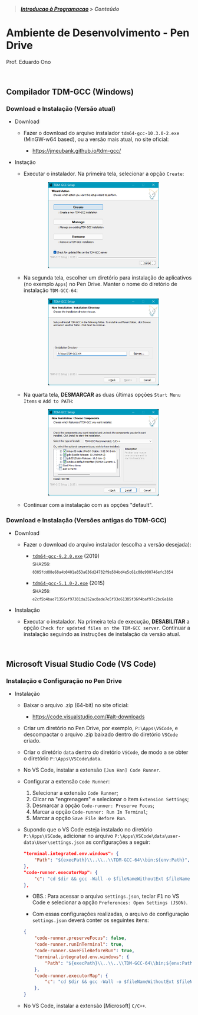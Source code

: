 > <h5><a href="https://github.com/eduardo-ono/Introducao-a-Programacao">Introducao à Programacao</a> > Conteúdo</h5>

# Ambiente de Desenvolvimento - Pen Drive

Prof. Eduardo Ono

<br>

## Compilador TDM-GCC (Windows)

### Download e Instalação (Versão atual)

* Download

  * Fazer o download do arquivo instalador `tdm64-gcc-10.3.0-2.exe` (MinGW-w64 based), ou a versão mais atual, no site oficial:

    * https://jmeubank.github.io/tdm-gcc/

* Instação

  * Executar o instalador. Na primeira tela, selecionar a opção `Create`:

  <p align="center"><img src="./assets/tdm-gcc-install-pen-drive-01.png" alt="img" width="300"></p>

  * Na segunda tela, escolher um diretório para instalação de aplicativos (no exemplo `Apps`) no Pen Drive. Manter o nome do diretório de instalação `TDM-GCC-64`:

  <p align="center"><img src="./assets/tdm-gcc-install-pen-drive-03.png" alt="img" width="300"></p>

  * Na quarta tela, __DESMARCAR__ as duas últimas opções `Start Menu Items` e `Add to PATH`:

  <p align="center"><img src="./assets/tdm-gcc-install-pen-drive-04.png" alt="img" width="300"></p>

  * Continuar com a instalação com as opções "default".

### Download e Instalação (Versões antigas do TDM-GCC)

* Download

  * Fazer o download do arquivo instalador (escolha a versão desejada):

    * [`tdm64-gcc-9.2.0.exe`](https://github.com/jmeubank/tdm-gcc/releases/download/v9.2.0-tdm64-1/tdm64-gcc-9.2.0.exe) (2019)<br><sub>SHA256: `8385fdd88e68a4b0401a853a636d24782f9a504bd4e5c61c88e900746efc3854`</sub>

    * [`tdm64-gcc-5.1.0-2.exe`](https://app.box.com/s/dujmht3ld9l3a2zb0wt0uvx8afjedoip) (2015)<br><sub>SHA256: `e2cf5b4bae71356ef97381da352ac8ade7e5f93e61385f36f4baf97c2bc6a16b`</sub>

* Instalação

  * Executar o instalador. Na primeira tela de execução, __DESABILITAR__ a opção `Check for updated files on the TDM-GCC server`. Continuar a instalação seguindo as instruções de instalação da versão atual.

<br>

## Microsoft Visual Studio Code (VS Code)

### Instalação e Configuração no Pen Drive

* Instalação

  * Baixar o arquivo .zip (64-bit) no site oficial:

    * https://code.visualstudio.com/#alt-downloads
  
  * Criar um diretório no Pen Drive, por exemplo, `P:\Apps\VSCode`, e descompactar o arquivo .zip baixado dentro do diretório `VSCode` criado.
  
  * Criar o diretório `data` dentro do diretório `VSCode`, de modo a se obter o diretório `P:\Apps\VSCode\data`.

  * No VS Code, instalar a extensão `[Jun Han] Code Runner`.

  * Configurar a extensão `Code Runner`:

    1. Selecionar a extensão `Code Runner`;
    1. Clicar na "engrenagem" e selecionar o item `Extension Settings`;
    1. Desmarcar a opção `Code-runner: Preserve Focus`;
    1. Marcar a opção `Code-runner: Run In Terminal`;
    1. Marcar a opção `Save File Before Run`.

  * Supondo que o VS Code esteja instalado no diretório `P:\Apps\VSCode`, adicionar no arquivo `P:\Apps\VSCode\data\user-data\User\settings.json` as configurações a seguir:

    ```json
    "terminal.integrated.env.windows": {
        "Path": "${execPath}\\..\\..\\TDM-GCC-64\\bin;${env:Path}",
    },
    "code-runner.executorMap": {
        "c": "cd $dir && gcc -Wall -o $fileNameWithoutExt $fileName && ./$fileNameWithoutExt",
    },
    ```

    * OBS.: Para acessar o arquivo `settings.json`, teclar <kbd>F1</kbd> no VS Code e selecionar a opção `Preferences: Open Settings (JSON)`.

    * Com essas configurações realizadas, o arquivo de configuração `settings.json` deverá conter os seguintes itens:

    ```json
    {
        "code-runner.preserveFocus": false,
        "code-runner.runInTerminal": true,
        "code-runner.saveFileBeforeRun": true,
        "terminal.integrated.env.windows": {
            "Path": "${execPath}\\..\\..\\TDM-GCC-64\\bin;${env:Path}",
        },
        "code-runner.executorMap": {
            "c": "cd $dir && gcc -Wall -o $fileNameWithoutExt $fileName && ./$fileNameWithoutExt",
        },
    }
    ```

  * No VS Code, instalar a extensão [Microsoft] `C/C++`.
  
<br>
